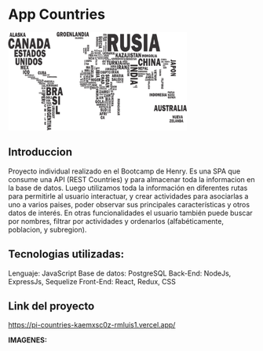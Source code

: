 # App Countries

<p align="left">
  <img height="200" src="./countries.png" />
</p>

## Introduccion

Proyecto individual realizado en el Bootcamp de Henry. Es una SPA que consume una API (REST Countries) y para almacenar toda la informacion en la base de datos. Luego utilizamos toda la información en diferentes rutas para permitirle al usuario interactuar, y crear actividades para asociarlas a uno a varios paises, poder observar sus principales características y otros datos de interés. En otras funcionalidades el usuario también puede buscar por nombres, filtrar por actividades y ordenarlos (alfabéticamente, poblacion, y subregion).

## Tecnologias utilizadas:

Lenguaje: JavaScript Base de datos: PostgreSQL Back-End: NodeJs, ExpressJs, Sequelize Front-End: React, Redux, CSS

## Link del proyecto

https://pi-countries-kaemxsc0z-rmluis1.vercel.app/

**IMAGENES:**
